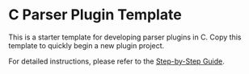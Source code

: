 # C Parser Plugin Template

This is a starter template for developing parser plugins in C. Copy this template to quickly begin a new plugin project.

For detailed instructions, please refer to the [Step-by-Step Guide](../README.md).
